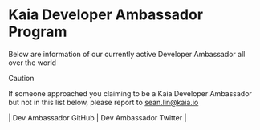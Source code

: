 # Kaia Developer Ambassador Program

Below are information of our currently active Developer Ambassador all over the world

> [!CAUTION]
> If someone approached you claiming to be a Kaia Developer Ambassador but not in this list below, please report to sean.lin@kaia.io

| Dev Ambassador GitHub | Dev Ambassador Twitter |